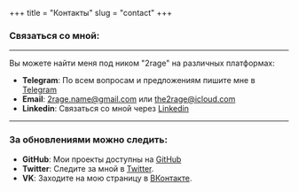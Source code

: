 +++
title = "Контакты"
slug = "contact"
+++

### Связаться со мной:

---

Вы можете найти меня под ником "2rage" на различных платформах:

- **Telegram**: По всем вопросам и предложениям пишите мне в [Telegram](https://t.me/the2rage)
- **Email**: [2rage.name@gmail.com](mailto:2rage.name@gmail.com) или [the2rage@icloud.com](mailto:the2rage@icloud.com)
- **Linkedin**: Связаться со мной через [Linkedin](https://www.linkedin.com/in/2rage/)

---

### За обновлениями можно следить:

- **GitHub**: Мои проекты доступны на [GitHub](https://github.com/2rage)
- **Twitter**: Следите за мной в [Twitter](https://twitter.com/2rage).
- **VK**: Заходите на мою страницу в [ВКонтакте](https://vk.com/2rage).
